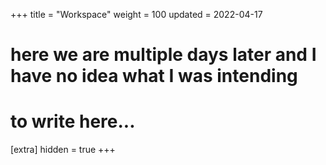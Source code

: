 +++
title = "Workspace"
weight = 100
updated = 2022-04-17
# here we are multiple days later and I have no idea what I was intending
# to write here...
[extra]
hidden = true
+++